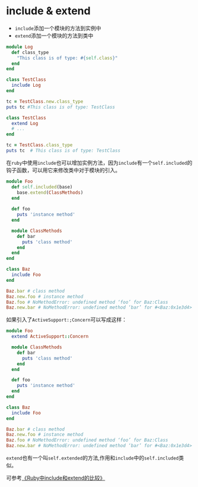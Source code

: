 # include & extend

* `include`添加一个模块的方法到实例中
* `extend`添加一个模块的方法到类中

```ruby
module Log 
  def class_type
    "This class is of type: #{self.class}"
  end
end

```

```ruby
class TestClass 
  include Log 
end

tc = TestClass.new.class_type
puts tc #This class is of type: TestClass
```


```ruby
class TestClass
  extend Log
  # ...
end

tc = TestClass.class_type
puts tc  # This class is of type: TestClass
```

在`ruby`中使用`include`也可以增加实例方法，因为`include`有一个`self.included`的钩子函数，可以用它来修改类中对于模块的引入。

```ruby
module Foo
  def self.included(base)
    base.extend(ClassMethods)
  end
  
  def foo
    puts 'instance method'
  end

  module ClassMethods
    def bar
      puts 'class method'
    end
  end
end

class Baz
  include Foo
end

Baz.bar # class method
Baz.new.foo # instance method
Baz.foo # NoMethodError: undefined method ‘foo’ for Baz:Class
Baz.new.bar # NoMethodError: undefined method ‘bar’ for #<Baz:0x1e3d4>
```

如果引入了`ActiveSupport:;Concern`可以写成这样：

```ruby
module Foo
  extend ActiveSupport::Concern

  module ClassMethods
    def bar
      puts 'class method'
    end
  end

  def foo
    puts 'instance method'
  end
end

class Baz
  include Foo
end

Baz.bar # class method
Baz.new.foo # instance method
Baz.foo # NoMethodError: undefined method ‘foo’ for Baz:Class
Baz.new.bar # NoMethodError: undefined method ‘bar’ for #<Baz:0x1e3d4>
```

`extend`也有一个叫`self.extended`的方法,作用和`include`中的`self.included`类似。

可参考[《Ruby中include和extend的比较》](http://xuyao.club/blog/2015/06/29/include-vs-extend-in-ruby/)



